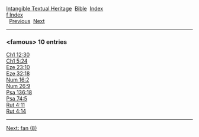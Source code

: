 [Intangible Textual Heritage](../../index)  [Bible](../index) 
[Index](index)   
[f Index](_f_)  
  [Previous](c04078)  [Next](c04080) 

------------------------------------------------------------------------

### &lt;famous&gt; 10 entries

[Ch1 12:30](../kjv/ch1012.htm#030)  
[Ch1 5:24](../kjv/ch1005.htm#024)  
[Eze 23:10](../kjv/eze023.htm#010)  
[Eze 32:18](../kjv/eze032.htm#018)  
[Num 16:2](../kjv/num016.htm#002)  
[Num 26:9](../kjv/num026.htm#009)  
[Psa 136:18](../kjv/psa136.htm#018)  
[Psa 74:5](../kjv/psa074.htm#005)  
[Rut 4:11](../kjv/rut004.htm#011)  
[Rut 4:14](../kjv/rut004.htm#014)  

------------------------------------------------------------------------

[Next: fan (8)](c04080)
